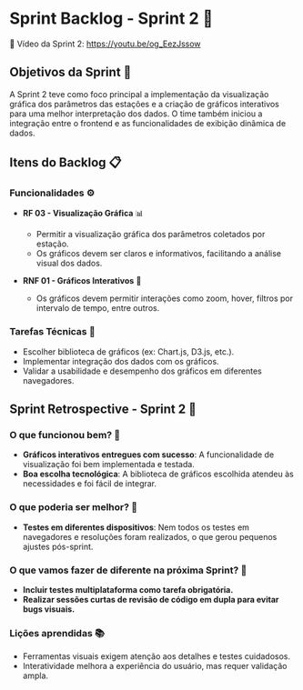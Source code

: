 # Sprint Backlog - Sprint 2 🚀
🎥 Vídeo da Sprint 2: https://youtu.be/og_EezJssow

## Objetivos da Sprint 🎯  
A Sprint 2 teve como foco principal a implementação da visualização gráfica dos parâmetros das estações e a criação de gráficos interativos para uma melhor interpretação dos dados. O time também iniciou a integração entre o frontend e as funcionalidades de exibição dinâmica de dados.

## Itens do Backlog 📋

### Funcionalidades ⚙️
- **RF 03 - Visualização Gráfica** 📊  
  - Permitir a visualização gráfica dos parâmetros coletados por estação.  
  - Os gráficos devem ser claros e informativos, facilitando a análise visual dos dados.

- **RNF 01 - Gráficos Interativos** 🧩  
  - Os gráficos devem permitir interações como zoom, hover, filtros por intervalo de tempo, entre outros.  

### Tarefas Técnicas 🔧
- Escolher biblioteca de gráficos (ex: Chart.js, D3.js, etc.).  
- Implementar integração dos dados com os gráficos.  
- Validar a usabilidade e desempenho dos gráficos em diferentes navegadores.

## Sprint Retrospective - Sprint 2 🔄

### O que funcionou bem? 🌟  
- **Gráficos interativos entregues com sucesso**: A funcionalidade de visualização foi bem implementada e testada.  
- **Boa escolha tecnológica**: A biblioteca de gráficos escolhida atendeu às necessidades e foi fácil de integrar.  

### O que poderia ser melhor? 🤔  
- **Testes em diferentes dispositivos**: Nem todos os testes em navegadores e resoluções foram realizados, o que gerou pequenos ajustes pós-sprint.  

### O que vamos fazer de diferente na próxima Sprint? 🔄  
- **Incluir testes multiplataforma como tarefa obrigatória.**  
- **Realizar sessões curtas de revisão de código em dupla para evitar bugs visuais.**

### Lições aprendidas 📚  
- Ferramentas visuais exigem atenção aos detalhes e testes cuidadosos.  
- Interatividade melhora a experiência do usuário, mas requer validação ampla.
